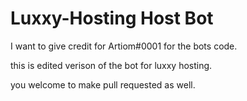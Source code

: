 # Luxxy-Hosting Host Bot

I want to give credit for Artiom#0001 for the bots code.

this is edited verison of the bot for luxxy hosting.

you welcome to make pull requested as well.